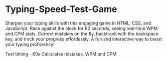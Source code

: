 # Typing-Speed-Test-Game
Sharpen your typing skills with this engaging game in HTML, CSS, and JavaScript. Race against the clock for 60 seconds, seeing real-time WPM and CPM stats. Correct mistakes on the fly, backtrack with the backspace key, and track your progress effortlessly. A fun and interactive way to boost your typing proficiency! 

Test timing - 60s
Calculates mistakes, WPM and CPM
